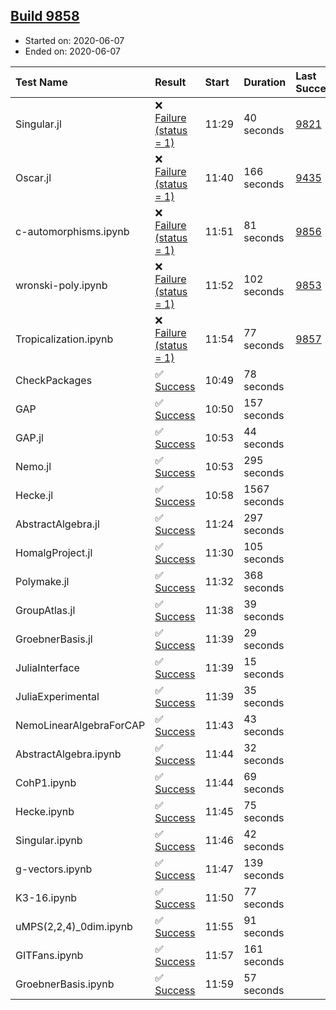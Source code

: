 ## [Build 9858](https://oscarci.mathematik.uni-kl.de/job/oscar/9858/)

* Started on: 2020-06-07
* Ended on: 2020-06-07

| Test Name    | Result | Start | Duration | Last Success | First Failure |
|:-------------|:-------|:------|:---------|:-------------|:--------------|
| Singular.jl | ❌ [Failure (status = 1)](https://oscarci.mathematik.uni-kl.de/job/oscar/9858/artifact/logs/build-9858/Singular.jl.log) | 11:29 | 40 seconds | [9821](https://oscarci.mathematik.uni-kl.de/job/oscar/9821/) | [9822](https://oscarci.mathematik.uni-kl.de/job/oscar/9822/) |
| Oscar.jl | ❌ [Failure (status = 1)](https://oscarci.mathematik.uni-kl.de/job/oscar/9858/artifact/logs/build-9858/Oscar.jl.log) | 11:40 | 166 seconds | [9435](https://oscarci.mathematik.uni-kl.de/job/oscar/9435/) | [9436](https://oscarci.mathematik.uni-kl.de/job/oscar/9436/) |
| c-automorphisms.ipynb | ❌ [Failure (status = 1)](https://oscarci.mathematik.uni-kl.de/job/oscar/9858/artifact/logs/build-9858/c-automorphisms.ipynb.log) | 11:51 | 81 seconds | [9856](https://oscarci.mathematik.uni-kl.de/job/oscar/9856/) | [9857](https://oscarci.mathematik.uni-kl.de/job/oscar/9857/) |
| wronski-poly.ipynb | ❌ [Failure (status = 1)](https://oscarci.mathematik.uni-kl.de/job/oscar/9858/artifact/logs/build-9858/wronski-poly.ipynb.log) | 11:52 | 102 seconds | [9853](https://oscarci.mathematik.uni-kl.de/job/oscar/9853/) | [9854](https://oscarci.mathematik.uni-kl.de/job/oscar/9854/) |
| Tropicalization.ipynb | ❌ [Failure (status = 1)](https://oscarci.mathematik.uni-kl.de/job/oscar/9858/artifact/logs/build-9858/Tropicalization.ipynb.log) | 11:54 | 77 seconds | [9857](https://oscarci.mathematik.uni-kl.de/job/oscar/9857/) | [9858](https://oscarci.mathematik.uni-kl.de/job/oscar/9858/) |
| CheckPackages | ✅ [Success](https://oscarci.mathematik.uni-kl.de/job/oscar/9858/artifact/logs/build-9858/CheckPackages.log) | 10:49 | 78 seconds |  |  |
| GAP | ✅ [Success](https://oscarci.mathematik.uni-kl.de/job/oscar/9858/artifact/logs/build-9858/GAP.log) | 10:50 | 157 seconds |  |  |
| GAP.jl | ✅ [Success](https://oscarci.mathematik.uni-kl.de/job/oscar/9858/artifact/logs/build-9858/GAP.jl.log) | 10:53 | 44 seconds |  |  |
| Nemo.jl | ✅ [Success](https://oscarci.mathematik.uni-kl.de/job/oscar/9858/artifact/logs/build-9858/Nemo.jl.log) | 10:53 | 295 seconds |  |  |
| Hecke.jl | ✅ [Success](https://oscarci.mathematik.uni-kl.de/job/oscar/9858/artifact/logs/build-9858/Hecke.jl.log) | 10:58 | 1567 seconds |  |  |
| AbstractAlgebra.jl | ✅ [Success](https://oscarci.mathematik.uni-kl.de/job/oscar/9858/artifact/logs/build-9858/AbstractAlgebra.jl.log) | 11:24 | 297 seconds |  |  |
| HomalgProject.jl | ✅ [Success](https://oscarci.mathematik.uni-kl.de/job/oscar/9858/artifact/logs/build-9858/HomalgProject.jl.log) | 11:30 | 105 seconds |  |  |
| Polymake.jl | ✅ [Success](https://oscarci.mathematik.uni-kl.de/job/oscar/9858/artifact/logs/build-9858/Polymake.jl.log) | 11:32 | 368 seconds |  |  |
| GroupAtlas.jl | ✅ [Success](https://oscarci.mathematik.uni-kl.de/job/oscar/9858/artifact/logs/build-9858/GroupAtlas.jl.log) | 11:38 | 39 seconds |  |  |
| GroebnerBasis.jl | ✅ [Success](https://oscarci.mathematik.uni-kl.de/job/oscar/9858/artifact/logs/build-9858/GroebnerBasis.jl.log) | 11:39 | 29 seconds |  |  |
| JuliaInterface | ✅ [Success](https://oscarci.mathematik.uni-kl.de/job/oscar/9858/artifact/logs/build-9858/JuliaInterface.log) | 11:39 | 15 seconds |  |  |
| JuliaExperimental | ✅ [Success](https://oscarci.mathematik.uni-kl.de/job/oscar/9858/artifact/logs/build-9858/JuliaExperimental.log) | 11:39 | 35 seconds |  |  |
| NemoLinearAlgebraForCAP | ✅ [Success](https://oscarci.mathematik.uni-kl.de/job/oscar/9858/artifact/logs/build-9858/NemoLinearAlgebraForCAP.log) | 11:43 | 43 seconds |  |  |
| AbstractAlgebra.ipynb | ✅ [Success](https://oscarci.mathematik.uni-kl.de/job/oscar/9858/artifact/logs/build-9858/AbstractAlgebra.ipynb.log) | 11:44 | 32 seconds |  |  |
| CohP1.ipynb | ✅ [Success](https://oscarci.mathematik.uni-kl.de/job/oscar/9858/artifact/logs/build-9858/CohP1.ipynb.log) | 11:44 | 69 seconds |  |  |
| Hecke.ipynb | ✅ [Success](https://oscarci.mathematik.uni-kl.de/job/oscar/9858/artifact/logs/build-9858/Hecke.ipynb.log) | 11:45 | 75 seconds |  |  |
| Singular.ipynb | ✅ [Success](https://oscarci.mathematik.uni-kl.de/job/oscar/9858/artifact/logs/build-9858/Singular.ipynb.log) | 11:46 | 42 seconds |  |  |
| g-vectors.ipynb | ✅ [Success](https://oscarci.mathematik.uni-kl.de/job/oscar/9858/artifact/logs/build-9858/g-vectors.ipynb.log) | 11:47 | 139 seconds |  |  |
| K3-16.ipynb | ✅ [Success](https://oscarci.mathematik.uni-kl.de/job/oscar/9858/artifact/logs/build-9858/K3-16.ipynb.log) | 11:50 | 77 seconds |  |  |
| uMPS(2,2,4)_0dim.ipynb | ✅ [Success](https://oscarci.mathematik.uni-kl.de/job/oscar/9858/artifact/logs/build-9858/uMPS-2-2-4-_0dim.ipynb.log) | 11:55 | 91 seconds |  |  |
| GITFans.ipynb | ✅ [Success](https://oscarci.mathematik.uni-kl.de/job/oscar/9858/artifact/logs/build-9858/GITFans.ipynb.log) | 11:57 | 161 seconds |  |  |
| GroebnerBasis.ipynb | ✅ [Success](https://oscarci.mathematik.uni-kl.de/job/oscar/9858/artifact/logs/build-9858/GroebnerBasis.ipynb.log) | 11:59 | 57 seconds |  |  |
